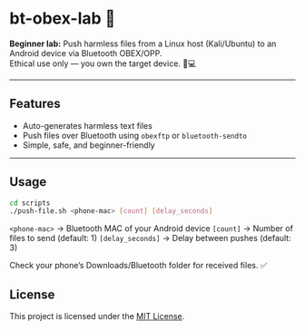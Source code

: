 # bt-obex-lab 🚀

**Beginner lab:** Push harmless files from a Linux host (Kali/Ubuntu) to an Android device via Bluetooth OBEX/OPP.  
Ethical use only — you own the target device. 📱💻

---

## Features
- Auto-generates harmless text files
- Push files over Bluetooth using `obexftp` or `bluetooth-sendto`
- Simple, safe, and beginner-friendly

---

## Usage

```bash
cd scripts
./push-file.sh <phone-mac> [count] [delay_seconds]
```

```<phone-mac>``` → Bluetooth MAC of your Android device
```[count]``` → Number of files to send (default: 1)
```[delay_seconds]``` → Delay between pushes (default: 3)

Check your phone’s Downloads/Bluetooth folder for received files. ✅

## License
This project is licensed under the [MIT License](LICENSE).